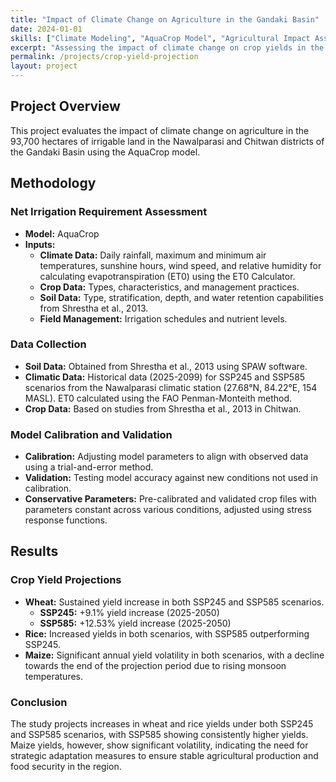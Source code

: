 ```yaml
---
title: "Impact of Climate Change on Agriculture in the Gandaki Basin"
date: 2024-01-01
skills: ["Climate Modeling", "AquaCrop Model", "Agricultural Impact Assessment"]
excerpt: "Assessing the impact of climate change on crop yields in the irrigable lands of Nawalparasi and Chitwan districts using the AquaCrop model."
permalink: /projects/crop-yield-projection
layout: project
---
```


## Project Overview

This project evaluates the impact of climate change on agriculture in the 93,700 hectares of irrigable land in the Nawalparasi and Chitwan districts of the Gandaki Basin using the AquaCrop model. 

## Methodology

### Net Irrigation Requirement Assessment
- **Model:** AquaCrop
- **Inputs:**
  - **Climate Data:** Daily rainfall, maximum and minimum air temperatures, sunshine hours, wind speed, and relative humidity for calculating evapotranspiration (ET0) using the ET0 Calculator.
  - **Crop Data:** Types, characteristics, and management practices.
  - **Soil Data:** Type, stratification, depth, and water retention capabilities from Shrestha et al., 2013.
  - **Field Management:** Irrigation schedules and nutrient levels.

### Data Collection
- **Soil Data:** Obtained from Shrestha et al., 2013 using SPAW software.
- **Climatic Data:** Historical data (2025-2099) for SSP245 and SSP585 scenarios from the Nawalparasi climatic station (27.68°N, 84.22°E, 154 MASL). ET0 calculated using the FAO Penman-Monteith method.
- **Crop Data:** Based on studies from Shrestha et al., 2013 in Chitwan.

### Model Calibration and Validation
- **Calibration:** Adjusting model parameters to align with observed data using a trial-and-error method.
- **Validation:** Testing model accuracy against new conditions not used in calibration.
- **Conservative Parameters:** Pre-calibrated and validated crop files with parameters constant across various conditions, adjusted using stress response functions.

## Results

### Crop Yield Projections
- **Wheat:** Sustained yield increase in both SSP245 and SSP585 scenarios.
  - **SSP245:** +9.1% yield increase (2025-2050)
  - **SSP585:** +12.53% yield increase (2025-2050)
- **Rice:** Increased yields in both scenarios, with SSP585 outperforming SSP245.
- **Maize:** Significant annual yield volatility in both scenarios, with a decline towards the end of the projection period due to rising monsoon temperatures.

### Conclusion
The study projects increases in wheat and rice yields under both SSP245 and SSP585 scenarios, with SSP585 showing consistently higher yields. Maize yields, however, show significant volatility, indicating the need for strategic adaptation measures to ensure stable agricultural production and food security in the region.

